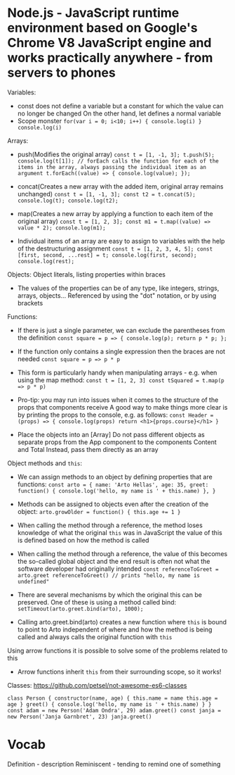# Node.js - JavaScript runtime environment based on Google's Chrome V8 JavaScript engine and works practically anywhere - from servers to phones

Variables:
- const does not define a variable but a constant for which the value can no longer be changed
  On the other hand, let defines a normal variable
- Scope monster
`for(var i = 0; i<10; i++) {
  console.log(i)
}
console.log(i)`

Arrays:
- push(Modifies the original array)
`const t = [1, -1, 3];
t.push(5);
console.log(t[1]);
// forEach calls the function for each of the items in the array, always passing the individual item as an argument
t.forEach((value) => {
  console.log(value);
});`

- concat(Creates a new array with the added item, original array remains unchanged)
`const t = [1, -1, 3];
const t2 = t.concat(5);
console.log(t);
console.log(t2);`

- map(Creates a new array by applying a function to each item of the original array)
`const t = [1, 2, 3];
const m1 = t.map((value) => value * 2);
console.log(m1);`

- Individual items of an array are easy to assign to variables with the help of the destructuring assignment
`const t = [1, 2, 3, 4, 5];
const [first, second, ...rest] = t;
console.log(first, second);
console.log(rest);`

Objects:
Object literals, listing properties within braces
- The values of the properties can be of any type, like integers, strings, arrays, objects...
  Referenced by using the "dot" notation, or by using brackets

Functions:
- If there is just a single parameter, we can exclude the parentheses from the definition
`const square = p => {
  console.log(p);
  return p * p;
};`

- If the function only contains a single expression then the braces are not needed
`const square = p => p * p`

- This form is particularly handy when manipulating arrays - e.g. when using the map method:
`const t = [1, 2, 3]
const tSquared = t.map(p => p * p)`

- Pro-tip: you may run into issues when it comes to the structure of the props that components receive
  A good way to make things more clear is by printing the props to the console, e.g. as follows:
`const Header = (props) => {
  console.log(props)
  return <h1>{props.course}</h1>
}`
- Place the objects into an [Array]
  Do not pass different objects as separate props from the App component to the components Content and Total
  Instead, pass them directly as an array

Object methods and `this`:
- We can assign methods to an object by defining properties that are functions:
`const arto = {
  name: 'Arto Hellas',
  age: 35,
  greet: function() {
    console.log('hello, my name is ' + this.name)
  },
}`
- Methods can be assigned to objects even after the creation of the object:
`arto.growOlder = function() {
  this.age += 1
}`

- When calling the method through a reference, the method loses knowledge of what the original `this` was
  in JavaScript the value of this is defined based on how the method is called
- When calling the method through a reference, the value of this becomes the so-called
  global object and the end result is often not what the software developer had originally intended
`const referenceToGreet = arto.greet
referenceToGreet() // prints "hello, my name is undefined"`

- There are several mechanisms by which the original this can be preserved. One of these is using a method called bind:
`setTimeout(arto.greet.bind(arto), 1000);`
- Calling arto.greet.bind(arto) creates a new function where `this` is bound to point to Arto
  independent of where and how the method is being called and always calls the original function with `this`

Using arrow functions it is possible to solve some of the problems related to this
- Arrow functions inherit `this` from their surrounding scope, so it works!

Classes:
https://github.com/petsel/not-awesome-es6-classes
<!-- Programs must be written for people to read, and only incidentally for machines execute -->
`class Person {
  constructor(name, age) {
    this.name = name
    this.age = age
  }
  greet() {
    console.log('hello, my name is ' + this.name)
  }
}
const adam = new Person('Adam Ondra', 29)
adam.greet()
const janja = new Person('Janja Garnbret', 23)
janja.greet()`

# Vocab
Definition - description
Reminiscent - tending to remind one of something
